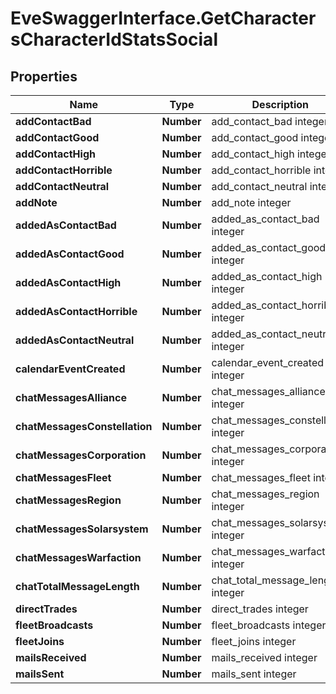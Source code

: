 # EveSwaggerInterface.GetCharactersCharacterIdStatsSocial

## Properties
Name | Type | Description | Notes
------------ | ------------- | ------------- | -------------
**addContactBad** | **Number** | add_contact_bad integer | [optional] 
**addContactGood** | **Number** | add_contact_good integer | [optional] 
**addContactHigh** | **Number** | add_contact_high integer | [optional] 
**addContactHorrible** | **Number** | add_contact_horrible integer | [optional] 
**addContactNeutral** | **Number** | add_contact_neutral integer | [optional] 
**addNote** | **Number** | add_note integer | [optional] 
**addedAsContactBad** | **Number** | added_as_contact_bad integer | [optional] 
**addedAsContactGood** | **Number** | added_as_contact_good integer | [optional] 
**addedAsContactHigh** | **Number** | added_as_contact_high integer | [optional] 
**addedAsContactHorrible** | **Number** | added_as_contact_horrible integer | [optional] 
**addedAsContactNeutral** | **Number** | added_as_contact_neutral integer | [optional] 
**calendarEventCreated** | **Number** | calendar_event_created integer | [optional] 
**chatMessagesAlliance** | **Number** | chat_messages_alliance integer | [optional] 
**chatMessagesConstellation** | **Number** | chat_messages_constellation integer | [optional] 
**chatMessagesCorporation** | **Number** | chat_messages_corporation integer | [optional] 
**chatMessagesFleet** | **Number** | chat_messages_fleet integer | [optional] 
**chatMessagesRegion** | **Number** | chat_messages_region integer | [optional] 
**chatMessagesSolarsystem** | **Number** | chat_messages_solarsystem integer | [optional] 
**chatMessagesWarfaction** | **Number** | chat_messages_warfaction integer | [optional] 
**chatTotalMessageLength** | **Number** | chat_total_message_length integer | [optional] 
**directTrades** | **Number** | direct_trades integer | [optional] 
**fleetBroadcasts** | **Number** | fleet_broadcasts integer | [optional] 
**fleetJoins** | **Number** | fleet_joins integer | [optional] 
**mailsReceived** | **Number** | mails_received integer | [optional] 
**mailsSent** | **Number** | mails_sent integer | [optional] 


